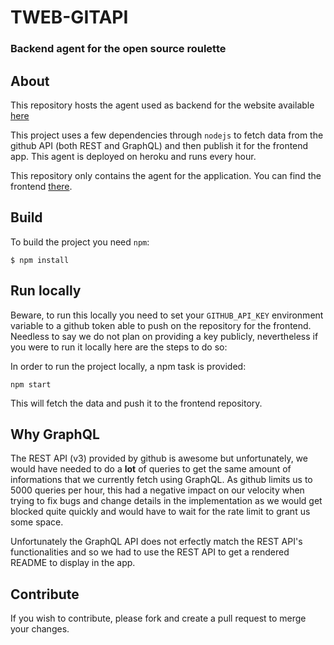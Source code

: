 # TWEB-GITAPI
### Backend agent for the open source roulette

## About
This repository hosts the agent used as backend for the website available [here](https://farenjihn.github.io/ossroulette/)

This project uses a few dependencies through `nodejs` to fetch data from the github API (both REST and GraphQL) and then publish it for the frontend app. This agent is deployed on heroku and runs every hour.

This repository only contains the agent for the application. You can find the frontend [there](https://github.com/Farenjihn/ossroulette).

## Build
To build the project you need `npm`:

```
$ npm install
```

## Run locally
Beware, to run this locally you need to set your `GITHUB_API_KEY` environment variable to a github token able to push on the repository for the frontend. Needless to say we do not plan on providing a key publicly, nevertheless if you were to run it locally here are the steps to do so:

In order to run the project locally, a npm task is provided:

```
npm start
```
This will fetch the data and push it to the frontend repository.

## Why GraphQL
The REST API (v3) provided by github is awesome but unfortunately, we would have needed to do a **lot** of queries to get the same amount of informations that we currently fetch using GraphQL. As github limits us to 5000 queries per hour, this had a negative impact on our velocity when trying to fix bugs and change details in the implementation as we would get blocked quite quickly and would have to wait for the rate limit to grant us some space.

Unfortunately the GraphQL API does not erfectly match the REST API's functionalities and so we had to use the REST API to get a rendered README to display in the app.

## Contribute
If you wish to contribute, please fork and create a pull request to merge your changes.
